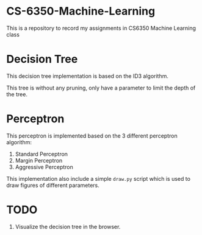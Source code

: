 # CS-6350-Machine-Learning
This is a repository to record my assignments in CS6350 Machine Learning class

# Decision Tree

This decision tree implementation is based on the ID3 algorithm.

This tree is without any pruning, only have a parameter to limit the depth of the tree.

# Perceptron

This perceptron is implemented based on the 3 different perceptron algorithm:

1. Standard Perceptron
2. Margin Perceptron
3. Aggressive Perceptron

This implementation also include a simple ``draw.py`` script which is used to draw figures of different parameters.

# TODO

1. Visualize the decision tree in the browser.

